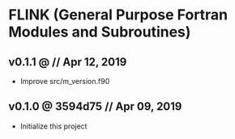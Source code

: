 # FLINK (General Purpose Fortran Modules and Subroutines)

## v0.1.1 @         // Apr 12, 2019

* Improve src/m_version.f90

## v0.1.0 @ 3594d75 // Apr 09, 2019

* Initialize this project

